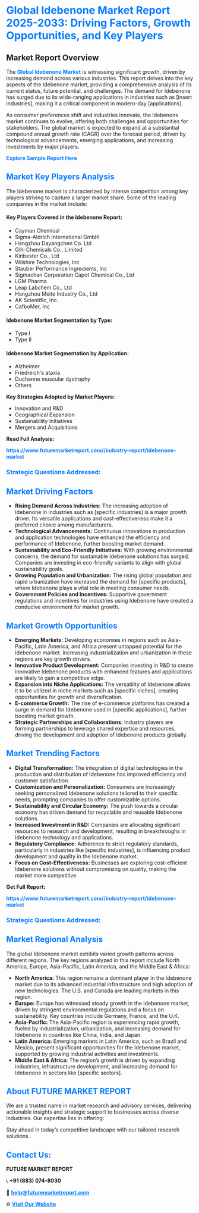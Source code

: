 <h1 style="color: #007BFF;">Global Idebenone Market Report 2025-2033: Driving Factors, Growth Opportunities, and Key Players</h1>

<section id="overview">
<h2>Market Report Overview</h2>
<p>The <a href="https://www.futuremarketreport.com//industry-report/idebenone-market" style="color: #007BFF; text-decoration: none;"><strong>Global Idebenone Market</strong></a> is witnessing significant growth, driven by increasing demand across various industries. This report delves into the key aspects of the Idebenone market, providing a comprehensive analysis of its current status, future potential, and challenges. The demand for Idebenone has surged due to its wide-ranging applications in industries such as [insert industries], making it a critical component in modern-day [applications].</p>
<p>As consumer preferences shift and industries innovate, the Idebenone market continues to evolve, offering both challenges and opportunities for stakeholders. The global market is expected to expand at a substantial compound annual growth rate (CAGR) over the forecast period, driven by technological advancements, emerging applications, and increasing investments by major players.</p>
</section>

<section id="overview">
<p><a href="https://www.futuremarketreport.com//request-sample/reportId=56502" style="color: #007BFF; text-decoration: none;"><strong>Explore Sample Report Here</strong></a></p>
</section>

<section id="key-players">
<h2 style="color: #007BFF;">Market Key Players Analysis</h2>
<p>The Idebenone market is characterized by intense competition among key players striving to capture a larger market share. Some of the leading companies in the market include:</p>
<h4>Key Players Covered in the Idebenone Report:</h4>
<ul><li>Cayman Chemical</li><li>Sigma-Aldrich International GmbH</li><li>Hangzhou Dayangchen Co. Ltd</li><li>Gihi Chemicals Co., Limited</li><li>Kinbester Co., Ltd</li><li>Wilshire Technologies, Inc</li><li>Stauber Performance Ingredients, Inc</li><li>Sigmachan Corporation Capot Chemical Co., Ltd</li><li>LGM Pharma</li><li>Leap Labchem Co., Ltd</li><li>Hangzhou Meite Industry Co., Ltd</li><li>AK Scientific, Inc.</li><li>CafboMer, Inc</li></ul>
<h4>Idebenone Market Segmentation by Type:</h4>
<ul><li>Type I</li><li>Type II</li></ul>

<h4>Idebenone Market Segmentation by Application:</h4>
<ul><li>Alzheimer</li><li>Friedreich&#039;s ataxia</li><li>Duchenne muscular dystrophy</li><li>Others</li></ul>
<p><strong>Key Strategies Adopted by Market Players:</strong></p>
<ul>
<li>Innovation and R&D</li>
<li>Geographical Expansion</li>
<li>Sustainability Initiatives</li>
<li>Mergers and Acquisitions</li>
</ul>
</section>

<section>
<p><strong>Read Full Analysis: </strong></p><a href="https://www.futuremarketreport.com//industry-report/idebenone-market" style="color: #007BFF; text-decoration: none;"><strong>https://www.futuremarketreport.com//industry-report/idebenone-market</strong></a>
<h3 style="color: #007BFF;">Strategic Questions Addressed:</h3>
</section>

<section id="driving-factors">
<h2 style="color: #007BFF;">Market Driving Factors</h2>
<ul>
<li><strong>Rising Demand Across Industries:</strong> The increasing adoption of Idebenone in industries such as [specific industries] is a major growth driver. Its versatile applications and cost-effectiveness make it a preferred choice among manufacturers.</li>
<li><strong>Technological Advancements:</strong> Continuous innovations in production and application technologies have enhanced the efficiency and performance of Idebenone, further boosting market demand.</li>
<li><strong>Sustainability and Eco-Friendly Initiatives:</strong> With growing environmental concerns, the demand for sustainable Idebenone solutions has surged. Companies are investing in eco-friendly variants to align with global sustainability goals.</li>
<li><strong>Growing Population and Urbanization:</strong> The rising global population and rapid urbanization have increased the demand for [specific products], where Idebenone plays a vital role in meeting consumer needs.</li>
<li><strong>Government Policies and Incentives:</strong> Supportive government regulations and incentives for industries using Idebenone have created a conducive environment for market growth.</li>
</ul>
</section>

<section id="growth-opportunities">
<h2 style="color: #007BFF;">Market Growth Opportunities</h2>
<ul>
<li><strong>Emerging Markets:</strong> Developing economies in regions such as Asia-Pacific, Latin America, and Africa present untapped potential for the Idebenone market. Increasing industrialization and urbanization in these regions are key growth drivers.</li>
<li><strong>Innovative Product Development:</strong> Companies investing in R&D to create innovative Idebenone products with enhanced features and applications are likely to gain a competitive edge.</li>
<li><strong>Expansion into Niche Applications:</strong> The versatility of Idebenone allows it to be utilized in niche markets such as [specific niches], creating opportunities for growth and diversification.</li>
<li><strong>E-commerce Growth:</strong> The rise of e-commerce platforms has created a surge in demand for Idebenone used in [specific applications], further boosting market growth.</li>
<li><strong>Strategic Partnerships and Collaborations:</strong> Industry players are forming partnerships to leverage shared expertise and resources, driving the development and adoption of Idebenone products globally.</li>
</ul>
</section>

<section id="trending-factors">
<h2 style="color: #007BFF;">Market Trending Factors</h2>
<ul>
<li><strong>Digital Transformation:</strong> The integration of digital technologies in the production and distribution of Idebenone has improved efficiency and customer satisfaction.</li>
<li><strong>Customization and Personalization:</strong> Consumers are increasingly seeking personalized Idebenone solutions tailored to their specific needs, prompting companies to offer customizable options.</li>
<li><strong>Sustainability and Circular Economy:</strong> The push towards a circular economy has driven demand for recyclable and reusable Idebenone solutions.</li>
<li><strong>Increased Investment in R&D:</strong> Companies are allocating significant resources to research and development, resulting in breakthroughs in Idebenone technology and applications.</li>
<li><strong>Regulatory Compliance:</strong> Adherence to strict regulatory standards, particularly in industries like [specific industries], is influencing product development and quality in the Idebenone market.</li>
<li><strong>Focus on Cost-Effectiveness:</strong> Businesses are exploring cost-efficient Idebenone solutions without compromising on quality, making the market more competitive.</li>
</ul>
</section>

<section>
<p><strong>Get Full Report: </strong></p><a href="https://www.futuremarketreport.com//industry-report/idebenone-market" style="color: #007BFF; text-decoration: none;"><strong>https://www.futuremarketreport.com//industry-report/idebenone-market</strong></a>
<h3 style="color: #007BFF;">Strategic Questions Addressed:</h3>
</section>


<section id="regional-analysis">
<h2 style="color: #007BFF;">Market Regional Analysis</h2>
<p>The global Idebenone market exhibits varied growth patterns across different regions. The key regions analyzed in this report include North America, Europe, Asia-Pacific, Latin America, and the Middle East & Africa:</p>
<ul>
<li><strong>North America:</strong> This region remains a dominant player in the Idebenone market due to its advanced industrial infrastructure and high adoption of new technologies. The U.S. and Canada are leading markets in this region.</li>
<li><strong>Europe:</strong> Europe has witnessed steady growth in the Idebenone market, driven by stringent environmental regulations and a focus on sustainability. Key countries include Germany, France, and the U.K.</li>
<li><strong>Asia-Pacific:</strong> The Asia-Pacific region is experiencing rapid growth, fueled by industrialization, urbanization, and increasing demand for Idebenone in countries like China, India, and Japan.</li>
<li><strong>Latin America:</strong> Emerging markets in Latin America, such as Brazil and Mexico, present significant opportunities for the Idebenone market, supported by growing industrial activities and investments.</li>
<li><strong>Middle East & Africa:</strong> The region’s growth is driven by expanding industries, infrastructure development, and increasing demand for Idebenone in sectors like [specific sectors].</li>
</ul>
</section>

<footer>
<h2 style="color: #007BFF;">About FUTURE MARKET REPORT</h2>
<p>We are a trusted name in market research and advisory services, delivering actionable insights and strategic support to businesses across diverse industries. Our expertise lies in offering:</p>

<p>Stay ahead in today’s competitive landscape with our tailored research solutions.</p>

<h2 style="color: #007BFF;">Contact Us:</h2>
<p><strong>FUTURE MARKET REPORT</strong></p>
<p>📞 <strong>+91 (883) 074-8030</strong></p>
<p>📧 <strong><a href="mailto:help@futuremarketreport.com" style="color: #007BFF;">help@futuremarketreport.com</a></strong></p>
<p>🌐 <strong><a href="https://www.futuremarketreport.com/" style="color: #007BFF;">Visit Our Website</a></strong></p>
</footer>